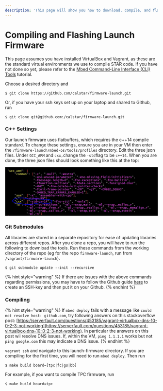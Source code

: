 ```yaml
---
description: 'This page will show you how to download, compile, and flash launch firmware.'
---
```


# Compiling and Flashing Launch Firmware

This page assumes you have installed VirtualBox and Vagrant, as these are the standard virtual environments we use to compile STAR code. If you have not done so yet, please refer to the [Mbed Command-Line Interface \(CLI\) Tools](mbed-command-line-interface-cli-tools.md#vagrant) tutorial.

Choose a desired directory and 

```text
$ git clone https://github.com/calstar/firmware-launch.git
```

Or, if you have your ssh keys set up on your laptop and shared to Github, run

```text
$ git clone git@github.com:/calstar/firmware-launch.git
```

### C++ Settings

Our launch firmware uses flatbuffers, which requires the c++14 compile standard. To change these settings, ensure you are in your VM then enter the `/firmware-launch/mbed-os/tools/profiles` directory. Edit the three json files. Under `GCC_ARM` and `cxx,`change the `-std`flag to be `c++14`. When you are done, the three json files should look something like this at the top:

![](../../.gitbook/assets/c++.JPG)

### Git Submodules

All libraries are stored in a separate repository for ease of updating libraries across different repos. After you clone a repo, you will have to run the following to download the tools. Run these commands from the working directory of the repo \(eg for the repo `firmware-launch`, run from `/vagrant/firmware-launch`\).

```text
$ git submodule update --init --recursive
```

{% hint style="warning" %}
If there are issues with the above commands regarding permissions, you may have to follow the Github guide [here](https://help.github.com/en/articles/generating-a-new-ssh-key-and-adding-it-to-the-ssh-agent) to create an SSH-key and then put it on your Github.
{% endhint %}

### Compiling

{% hint style="warning" %}
If `mbed deploy` fails with a message like `could not resolve host: github.com`, try following answers on this stackoverflow post: [https://serverfault.com/questions/453185/vagrant-virtualbox-dns-10-0-2-3-not-working](https://serverfault.com/questions/453185/vagrant-virtualbox-dns-10-0-2-3-not-working). In particular the answers on this post wil resolve DNS issues. If, within the VM, `ping 1.1.1.1` works but not `ping google.com` this may indicate a DNS issue.
{% endhint %}

`vagrant ssh` and navigate to this launch-firmware directory. If you are compiling for the first time, you will need to run `mbed deploy`. Then run

```text
$ make build board=[tpc|fc|gs|bb]
```

For example, if you want to compile TPC firmware, run

```text
$ make build board=tpc
```



